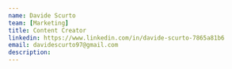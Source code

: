 ```yaml
---
name: Davide Scurto
team: [Marketing]
title: Content Creator
linkedin: https://www.linkedin.com/in/davide-scurto-7865a81b6
email: davidescurto97@gmail.com
description: 
---
```

